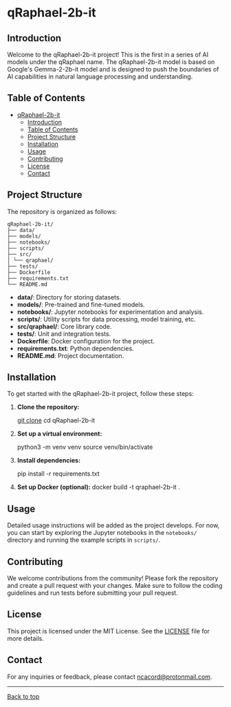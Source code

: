 # qRaphael-2b-it

## Introduction

Welcome to the qRaphael-2b-it project! This is the first in a series of AI models under the qRaphael name. The qRaphael-2b-it model is based on Google's Gemma-2-2b-it model and is designed to push the boundaries of AI capabilities in natural language processing and understanding.

## Table of Contents

- [qRaphael-2b-it](#qraphael-2b-it)
  - [Introduction](#introduction)
  - [Table of Contents](#table-of-contents)
  - [Project Structure](#project-structure)
  - [Installation](#installation)
  - [Usage](#usage)
  - [Contributing](#contributing)
  - [License](#license)
  - [Contact](#contact)

## Project Structure

The repository is organized as follows:

    qRaphael-2b-it/
    ├── data/
    ├── models/
    ├── notebooks/
    ├── scripts/
    ├── src/
    │ └── qraphael/
    ├── tests/
    ├── Dockerfile
    ├── requirements.txt
    └── README.md

- **data/**: Directory for storing datasets.
- **models/**: Pre-trained and fine-tuned models.
- **notebooks/**: Jupyter notebooks for experimentation and analysis.
- **scripts/**: Utility scripts for data processing, model training, etc.
- **src/qraphael/**: Core library code.
- **tests/**: Unit and integration tests.
- **Dockerfile**: Docker configuration for the project.
- **requirements.txt**: Python dependencies.
- **README.md**: Project documentation.

## Installation

To get started with the qRaphael-2b-it project, follow these steps:

1. **Clone the repository:**

    [git clone](https://github.com/yourusername/qRaphael-2b-it.git)
    cd qRaphael-2b-it

2. **Set up a virtual environment:**

    python3 -m venv venv
    source venv/bin/activate

3. **Install dependencies:**

    pip install -r requirements.txt

4. **Set up Docker (optional):**
    docker build -t qraphael-2b-it .

## Usage

Detailed usage instructions will be added as the project develops. For now, you can start by exploring the Jupyter notebooks in the `notebooks/` directory and running the example scripts in `scripts/`.

## Contributing

We welcome contributions from the community! Please fork the repository and create a pull request with your changes. Make sure to follow the coding guidelines and run tests before submitting your pull request.

## License

This project is licensed under the MIT License. See the [LICENSE](LICENSE) file for more details.

## Contact

For any inquiries or feedback, please contact [ncacord@protonmail.com](mailto:yourname@example.com).

---
[Back to top](#qraphael-2b-it)
